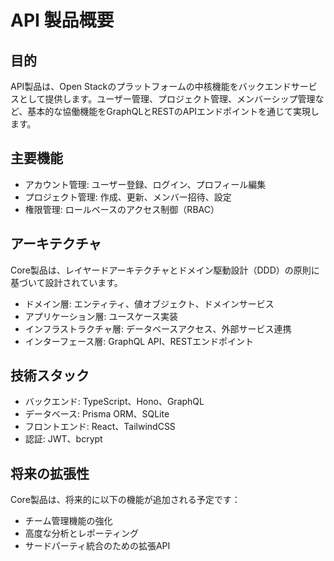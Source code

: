 # API 製品概要

## 目的

API製品は、Open Stackのプラットフォームの中核機能をバックエンドサービスとして提供します。ユーザー管理、プロジェクト管理、メンバーシップ管理など、基本的な協働機能をGraphQLとRESTのAPIエンドポイントを通じて実現します。

## 主要機能

- アカウント管理: ユーザー登録、ログイン、プロフィール編集
- プロジェクト管理: 作成、更新、メンバー招待、設定
- 権限管理: ロールベースのアクセス制御（RBAC）

## アーキテクチャ

Core製品は、レイヤードアーキテクチャとドメイン駆動設計（DDD）の原則に基づいて設計されています。

- ドメイン層: エンティティ、値オブジェクト、ドメインサービス
- アプリケーション層: ユースケース実装
- インフラストラクチャ層: データベースアクセス、外部サービス連携
- インターフェース層: GraphQL API、RESTエンドポイント

## 技術スタック

- バックエンド: TypeScript、Hono、GraphQL
- データベース: Prisma ORM、SQLite
- フロントエンド: React、TailwindCSS
- 認証: JWT、bcrypt

## 将来の拡張性

Core製品は、将来的に以下の機能が追加される予定です：

- チーム管理機能の強化
- 高度な分析とレポーティング
- サードパーティ統合のための拡張API